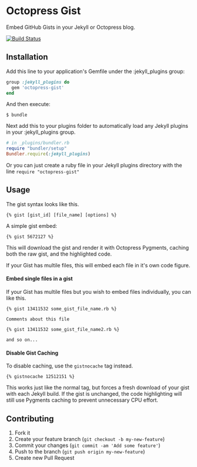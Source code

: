 # Octopress Gist

Embed GitHub Gists in your Jekyll or Octopress blog.

[![Build Status](https://travis-ci.org/octopress/octopress-gist.png?branch=master)](https://travis-ci.org/octopress/octopress-gist)

## Installation

Add this line to your application's Gemfile under
the :jekyll_plugins group:

```ruby
group :jekyll_plugins do
  gem 'octopress-gist'
end
```

And then execute:

    $ bundle

Next add this to your plugins folder to automatically load any Jekyll plugins in your :jekyll_plugins group.

```ruby
# in _plugins/bundler.rb
require "bundler/setup"
Bundler.require(:jekyll_plugins)
```

Or you can just create a ruby file in your Jekyll plugins directory with the line `require "octopress-gist"`

## Usage

The gist syntax looks like this.

```
{% gist [gist_id] [file_name] [options] %}
```

A simple gist embed:

```
{% gist 5672127 %}
```

This will download the gist and render it with Octopress Pygments, caching both the raw gist, and the highlighted code. 

If your Gist has multile files, this will embed each file in it's own code figure.


#### Embed single files in a gist

If your Gist has multile files but you wish to embed files individually, you can like this.

```
{% gist 13411532 some_gist_file_name.rb %}

Comments about this file

{% gist 13411532 some_gist_file_name2.rb %}

and so on...
```

#### Disable Gist Caching

To disable caching, use the `gistnocache` tag instead. 

```
{% gistnocache 12512151 %}
```

This works just like the normal tag, but forces a fresh download of your gist with each Jekyll build. If the gist is unchanged, the code highlighting will still use
Pygments caching to prevent unnecessary CPU effort.


## Contributing

1. Fork it
2. Create your feature branch (`git checkout -b my-new-feature`)
3. Commit your changes (`git commit -am 'Add some feature'`)
4. Push to the branch (`git push origin my-new-feature`)
5. Create new Pull Request
